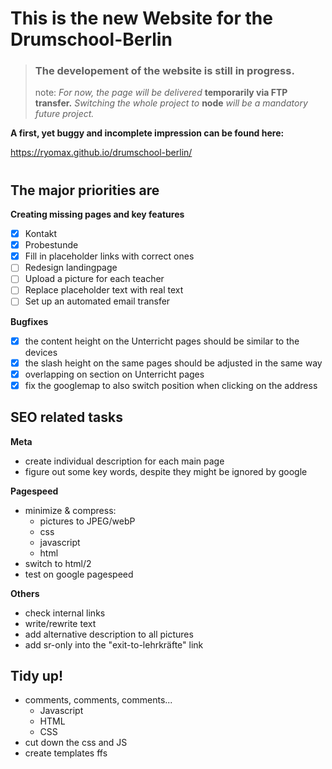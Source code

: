 # **This is the new Website for the Drumschool-Berlin** 

>### **The developement of the website is still in progress.**
>
>note: *For now, the page will be delivered* **temporarily via FTP transfer.**
>*Switching the whole project to* **node** *will be a mandatory future project.*

**A first, yet buggy and incomplete impression can be found here:**

https://ryomax.github.io/drumschool-berlin/


#
## **The major priorities are**

**Creating missing pages and key features**
- [X] Kontakt
- [X] Probestunde
- [X] Fill in placeholder links with correct ones
- [ ] Redesign landingpage 
- [ ] Upload a picture for each teacher
- [ ] Replace placeholder text with real text
- [ ] Set up an automated email transfer

**Bugfixes**
- [X] the content height on the Unterricht pages should be similar to the devices
- [X] the slash height on the same pages should be adjusted in the same way
- [X] overlapping on section on Unterricht pages
- [X] fix the googlemap to also switch position when clicking on the address

## **SEO related tasks**

**Meta**
- create individual description for each main page
- figure out some key words, despite they might be ignored by google

**Pagespeed**
- minimize & compress:
    - pictures to JPEG/webP
    - css
    - javascript
    - html
- switch to html/2
- test on google pagespeed

**Others**
- check internal links
- write/rewrite text
- add alternative description to all pictures
- add sr-only into the "exit-to-lehrkräfte" link

## **Tidy up!**

- comments, comments, comments...
    - Javascript
    - HTML
    - CSS
- cut down the css and JS
- create templates ffs

